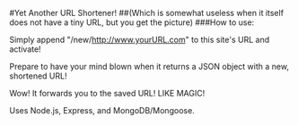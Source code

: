 #Yet Another URL Shortener!
##(Which is somewhat useless when it itself does not have a tiny URL, but you get the picture)
###How to use:

Simply append "/new/http://www.yourURL.com" to this site's URL and activate!

Prepare to have your mind blown when it returns a JSON object with a new, shortened URL!

Wow! It forwards you to the saved URL! LIKE MAGIC!

Uses Node.js, Express, and MongoDB/Mongoose.
